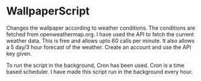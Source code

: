 # WallpaperScript

Changes the wallpaper according to weather conditions. The conditions are fetched from openweathermap.org. I have used the
API to fetch the current weather data. This is free and allows upto 60 calls per minute. It also allows a 5 day/3 hour forecast of the weather. Create an account and use the API key given.

To run the script in the background, Cron has been used. Cron is a time based scheduler. I have made this script run in the background every hour.
